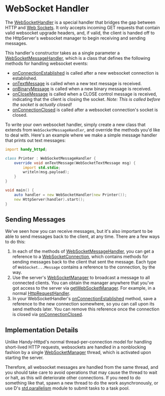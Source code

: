 # WebSocket Handler

The [WebSocketHandler](ddoc-handy_httpd.components.websocket.handler.WebSocketHandler) is a special handler that bridges the gap between HTTP and [Web Sockets](https://en.wikipedia.org/wiki/WebSocket). It only accepts incoming GET requests that contain valid websocket upgrade headers, and, if valid, the client is handed off to the HttpServer's websocket manager to begin receiving and sending messages.

This handler's constructor takes as a single parameter a [WebSocketMessageHandler](ddoc-handy_httpd.components.websocket.handler.WebSocketMessageHandler), which is a class that defines the following methods for handling websocket events:

- [onConnectionEstablished](ddoc-handy_httpd.components.websocket.handler.WebSocketMessageHandler.onConnectionEstablished) is called after a new websocket connection is established.
- [onTextMessage](ddoc-handy_httpd.components.websocket.handler.WebSocketMessageHandler.onTextMessage) is called when a new text message is received.
- [onBinaryMessage](ddoc-handy_httpd.components.websocket.handler.WebSocketMessageHandler.onBinaryMessage) is called when a new binary message is received.
- [onCloseMessage](ddoc-handy_httpd.components.websocket.handler.WebSocketMessageHandler.onCloseMessage) is called when a CLOSE control message is received, indicating that the client is closing the socket. *Note: This is called before the socket is actually closed!*
- [onConnectionClosed](ddoc-handy_httpd.components.websocket.handler.WebSocketMessageHandler.onConnectionClosed) is called after a websocket connection's socket is closed.

To write your own websocket handler, simply create a new class that extends from `WebSocketMessageHandler`, and override the methods you'd like to deal with. Here's an example where we make a simple message handler that prints out text messages:

```d
import handy_httpd;

class Printer : WebSocketMessageHandler {
    override void onTextMessage(WebSocketTextMessage msg) {
        import std.stdio;
        writeln(msg.payload);
    }
}

void main() {
    auto handler = new WebSocketHandler(new Printer());
    new HttpServer(handler).start();
}
```

## Sending Messages

We've seen how you can receive messages, but it's also important to be able to send messages back to the client, at any time. There are a few ways to do this:

1. In each of the methods of [WebSocketMessageHandler](ddoc-handy_httpd.components.websocket.handler.WebSocketMessageHandler), you can get a reference to a [WebSocketConnection](ddoc-handy_httpd.components.websocket.handler.WebSocketConnection), which contains methods for sending messages back to the client that sent the message. Each type of `WebSocket...Message` contains a reference to the connection, by the way.
2. Use the server's [WebSocketManager](ddoc-handy_httpd.components.websocket.manager.WebSocketManager) to broadcast a message to all connected clients. You can obtain the manager anywhere that you've got access to the server via [getWebSocketManager](ddoc-handy_httpd.server.HttpServer.getWebSocketManager). For example, in a normal [HttpRequestHandler](ddoc-handy_httpd.components.handler.HttpRequestHandler).
3. In your WebSocketHandler's [onConnectionEstablished](ddoc-handy_httpd.components.websocket.handler.WebSocketMessageHandler.onConnectionEstablished) method, save a reference to the new connection somewhere, so you can call upon its send methods later. You can remove this reference once the connection is closed via [onConnectionClosed](ddoc-handy_httpd.components.websocket.handler.WebSocketMessageHandler.onConnectionClosed).

## Implementation Details

Unlike Handy-Httpd's normal thread-per-connection model for handling short-lived HTTP requests, websockets are handled in a nonblocking fashion by a single [WebSocketManager](ddoc-handy_httpd.components.websocket.manager.WebSocketManager) thread, which is activated upon starting the server.

Therefore, all websocket messages are handled from the same thread, and you should take care to avoid operations that may cause the thread to wait or halt, as this will deteriorate other connections. If you need to do something like that, spawn a new thread to do the work asynchronously, or use D's [std.parallelism](https://dlang.org/phobos/std_parallelism.html) module to submit tasks to a task pool.
